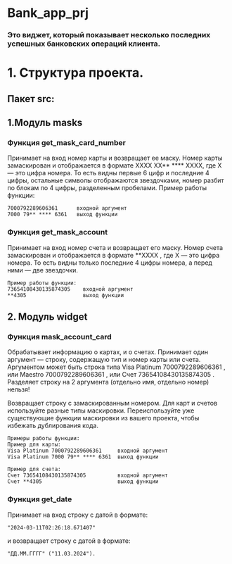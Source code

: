 # Bank_app_prj
### Это виджет, который показывает несколько последних успешных банковских операций клиента.
# 1. Структура проекта.
## Пакет src:
## 1.Модуль masks
### Функция get_mask_card_number 
Принимает на вход номер карты и возвращает ее маску. Номер карты замаскирован и отображается в формате 
XXXX XX** **** XXXX, где X — это цифра номера. То есть видны первые 6 цифр и последние 4 цифры, остальные символы отображаются звездочками, номер разбит по блокам по 4 цифры, разделенным пробелами. Пример работы функции:
```
7000792289606361      входной аргумент
7000 79** **** 6361   выход функции
```
### Функция get_mask_account
Принимает на вход номер счета и возвращает его маску. Номер счета замаскирован и отображается в формате **XXXX , где X
 — это цифра номера. То есть видны только последние 4 цифры номера, а перед ними — две звездочки. 
```
Пример работы функции:
73654108430135874305    входной аргумент
**4305                  выход функции
```
## 2. Модуль widget
### Функция mask_account_card
Обрабатывает информацию о картах, и о счетах.
Принимает один аргумент — строку, содержащую тип и номер карты или счета.
Аргументом может быть строка типа 
Visa Platinum 7000792289606361
, или 
Maestro 7000792289606361
, или 
Счет 73654108430135874305
. Разделяет строку на 2 аргумента (отдельно имя, отдельно номер) нельзя!

Возвращает строку с замаскированным номером. Для карт и счетов используйте разные типы маскировки. Переиспользуйте уже существующие функции маскировки из вашего проекта, чтобы избежать дублирования кода.
```
Примеры работы функции:
Пример для карты:
Visa Platinum 7000792289606361     входной аргумент
Visa Platinum 7000 79** **** 6361  выход функции

Пример для счета:
Счет 73654108430135874305          входной аргумент
Счет **4305                        выход функции
```
### Функция get_date
Принимает на вход строку с датой в формате:
```
"2024-03-11T02:26:18.671407"
```
 и возвращает строку с датой в формате:
```
"ДД.ММ.ГГГГ" ("11.03.2024").
```
